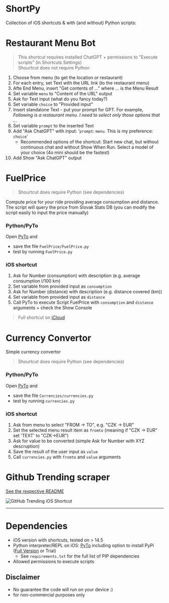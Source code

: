 ShortPy
=======

Collection of iOS shortcuts & with (and without) Python scripts:


# Restaurant Menu Bot

> This shortcut requires installed ChatGPT + permissions to "Execute scripts" (in Shortcuts Settings)  
> Shourtcut does not require Python

1. Choose from menu (to get the location or restaurant)
2. For each entry, set Text with the URL link (to the restaurant menu)
3. Afte End Menu, insert "Get contents of ..." where ... is the Menu Result
4. Set variable `menu` to "Content of the URL" output
5. Ask for Text input (what do you fancy today?)
6. Set variable `choice` to "Provided input"
7. Insert standalone Text - put your prompt for GPT. For example, _Following is a restaurant menu. I need to select only those options that ..._
8. Set variable `prompt` to the inserted Text
9. Add "Ask ChatGPT" with input: '`prompt`: `menu`. This is my preference: `choice`'
    * Recommended options of the shortcut: Start new chat, but without continuous chat and without Show When Run. Select a model of your choice (4o mini should be the fastest)
10. Add Show "Ask ChatGPT" output

# FuelPrice

> Shourtcut does require Python (see dependencies)

Compute price for your ride providing average consumption and distance. The script will query the price from Slovak Stats DB (you can modify the script easily to input the price manually)


### **Python/PyTo**

Open [PyTo](https://pyto.app) and 
* save the file `FuelPrice/FuelPrice.py`
* test by running `FuelPrice.py` 

### **iOS shortcut**

1. Ask for Number (consumption) with description (e.g. average consumption l/100 km)
2. Set variable from provided input as `consumption`
3. Ask for Number (distance) with description (e.g. distance covered (km))
4. Set variable from provided input as `distance`
5. Call PyTo to execute Script FuelPrice with `consumption` and `distance` arguments + check the Show Console

> Full shortcut on [iCloud](https://www.icloud.com/shortcuts/4b5c44e628274ed5b380523857292802)

# Currency Convertor

Simple currency convertor

> Shourtcut does require Python (see dependencies)

### **Python/PyTo**

Open [PyTo](https://pyto.app) and 
* save the file `Currencies/currencies.py`
* test by running `currencies.py` 

### **iOS shortcut**

1. Ask from menu to select "FROM -> TO", e.g. "CZK -> EUR"
2. Set the selected menu result item as `fromto` (meaning if "CZK -> EUR" set 'TEXT' to "CZK->EUR")
3. Ask for value to be converted (simple Ask for Number with XYZ descruption)
4. Save the result of the user input as `value`
5. Call `currencies.py` with `fromto` and `value` arguments

# Github Trending scraper

[See the respective README](GithubTrending/readme.md)

![GitHub Trending iOS Shortcut](GithubTrending/img/github_trending_gif.GIF)

--------------
# Dependencies

* iOS version with shortcuts, tested on > 14.5
* Python interpreter/REPL on iOS: [PyTo](https://pyto.app) including option to install PyPi ([Full Version](https://apps.apple.com/us/app/pyto-python-3/id1436650069?ign-mpt=uo%3D4) or Trial)
    * See  `requirements.txt` for the full list of PIP dependencies 
* Allowed permissions to execute scripts

## Disclaimer

* No guarantee the code will run on your device :)
* for non-commercial purposes only